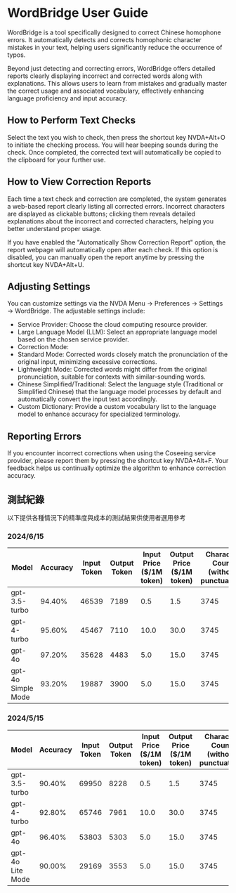 # WordBridge User Guide

WordBridge is a tool specifically designed to correct Chinese homophone errors. It automatically detects and corrects homophonic character mistakes in your text, helping users significantly reduce the occurrence of typos.

Beyond just detecting and correcting errors, WordBridge offers detailed reports clearly displaying incorrect and corrected words along with explanations. This allows users to learn from mistakes and gradually master the correct usage and associated vocabulary, effectively enhancing language proficiency and input accuracy.

## How to Perform Text Checks

Select the text you wish to check, then press the shortcut key NVDA+Alt+O to initiate the checking process. You will hear beeping sounds during the check. Once completed, the corrected text will automatically be copied to the clipboard for your further use.

## How to View Correction Reports

Each time a text check and correction are completed, the system generates a web-based report clearly listing all corrected errors. Incorrect characters are displayed as clickable buttons; clicking them reveals detailed explanations about the incorrect and corrected characters, helping you better understand proper usage.

If you have enabled the "Automatically Show Correction Report" option, the report webpage will automatically open after each check. If this option is disabled, you can manually open the report anytime by pressing the shortcut key NVDA+Alt+U.

## Adjusting Settings

You can customize settings via the NVDA Menu → Preferences → Settings → WordBridge. The adjustable settings include:

* Service Provider: Choose the cloud computing resource provider.
* Large Language Model (LLM): Select an appropriate language model based on the chosen service provider.
* Correction Mode:
 * Standard Mode: Corrected words closely match the pronunciation of the original input, minimizing excessive corrections.
 * Lightweight Mode: Corrected words might differ from the original pronunciation, suitable for contexts with similar-sounding words.
* Chinese Simplified/Traditional: Select the language style (Traditional or Simplified Chinese) that the language model processes by default and automatically convert the input text accordingly.
* Custom Dictionary: Provide a custom vocabulary list to the language model to enhance accuracy for specialized terminology.

## Reporting Errors

If you encounter incorrect corrections when using the Coseeing service provider, please report them by pressing the shortcut key NVDA+Alt+F. Your feedback helps us continually optimize the algorithm to enhance correction accuracy.

## 測試紀錄

以下提供各種情況下的精準度與成本的測試結果供使用者選用參考

### 2024/6/15

| Model | Accuracy | Input Token | Output Token | Input Price ($/1M token) | Output Price ($/1M token) | Character Count (without punctuation) | Price ($) / 1k Character |
| --- | --- | --- | --- | --- | --- | --- | --- |
| gpt-3.5-turbo | 94.40% | 46539 | 7189 | 0.5 | 1.5 | 3745 | 0.0091 |
| gpt-4-turbo | 95.60% | 45467 | 7110 | 10.0 | 30.0 | 3745 | 0.1784 |
| gpt-4o | 97.20% | 35628 | 4483 | 5.0 | 15.0 | 3745 | 0.0655 |
| gpt-4o Simple Mode | 93.20% | 19887 | 3900 | 5.0 | 15.0 | 3745 | 0.0422 |

### 2024/5/15

| Model | Accuracy | Input Token | Output Token | Input Price ($/1M token) | Output Price ($/1M token) | Character Count (without punctuation) | Price ($) / 1k Character |
| --- | --- | --- | --- | --- | --- | --- | --- |
| gpt-3.5-turbo | 90.40% | 69950 | 8228 | 0.5 | 1.5 | 3745 | 0.0126 |
| gpt-4-turbo | 92.80% | 65746 | 7961 | 10.0 | 30.0 | 3745 | 0.2393 |
| gpt-4o | 96.40% | 53803 | 5303 | 5.0 | 15.0 | 3745 | 0.0931 |
| gpt-4o Lite Mode | 90.00% | 29169 | 3553 | 5.0 | 15.0 | 3745 | 0.0532 |
